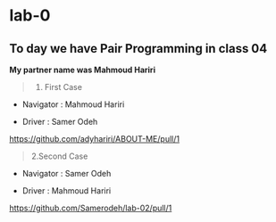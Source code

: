 # lab-0

## To day we have Pair Programming in class 04

**My partner name was Mahmoud Hariri** 

> 1. First Case

- Navigator : Mahmoud Hariri

- Driver : Samer Odeh

https://github.com/adyhariri/ABOUT-ME/pull/1 

> 2.Second Case

- Navigator : Samer Odeh

- Driver : Mahmoud Hariri

https://github.com/Samerodeh/lab-02/pull/1 